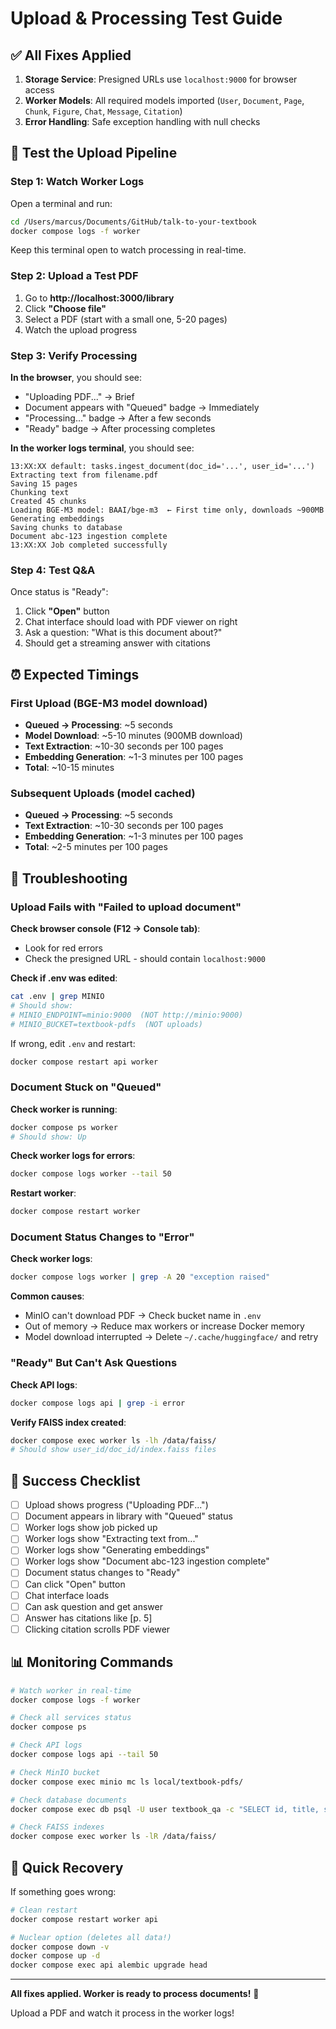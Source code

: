 # Upload & Processing Test Guide

## ✅ All Fixes Applied

1. **Storage Service**: Presigned URLs use `localhost:9000` for browser access
2. **Worker Models**: All required models imported (`User`, `Document`, `Page`, `Chunk`, `Figure`, `Chat`, `Message`, `Citation`)
3. **Error Handling**: Safe exception handling with null checks

## 🧪 Test the Upload Pipeline

### Step 1: Watch Worker Logs

Open a terminal and run:
```bash
cd /Users/marcus/Documents/GitHub/talk-to-your-textbook
docker compose logs -f worker
```

Keep this terminal open to watch processing in real-time.

### Step 2: Upload a Test PDF

1. Go to **http://localhost:3000/library**
2. Click **"Choose file"**
3. Select a PDF (start with a small one, 5-20 pages)
4. Watch the upload progress

### Step 3: Verify Processing

**In the browser**, you should see:
- "Uploading PDF..." → Brief
- Document appears with "Queued" badge → Immediately
- "Processing..." badge → After a few seconds
- "Ready" badge → After processing completes

**In the worker logs terminal**, you should see:
```
13:XX:XX default: tasks.ingest_document(doc_id='...', user_id='...')
Extracting text from filename.pdf
Saving 15 pages
Chunking text
Created 45 chunks
Loading BGE-M3 model: BAAI/bge-m3  ← First time only, downloads ~900MB
Generating embeddings
Saving chunks to database
Document abc-123 ingestion complete
13:XX:XX Job completed successfully
```

### Step 4: Test Q&A

Once status is "Ready":
1. Click **"Open"** button
2. Chat interface should load with PDF viewer on right
3. Ask a question: "What is this document about?"
4. Should get a streaming answer with citations

## ⏰ Expected Timings

### First Upload (BGE-M3 model download)
- **Queued → Processing**: ~5 seconds
- **Model Download**: ~5-10 minutes (900MB download)
- **Text Extraction**: ~10-30 seconds per 100 pages
- **Embedding Generation**: ~1-3 minutes per 100 pages
- **Total**: ~10-15 minutes

### Subsequent Uploads (model cached)
- **Queued → Processing**: ~5 seconds
- **Text Extraction**: ~10-30 seconds per 100 pages
- **Embedding Generation**: ~1-3 minutes per 100 pages
- **Total**: ~2-5 minutes per 100 pages

## 🐛 Troubleshooting

### Upload Fails with "Failed to upload document"

**Check browser console (F12 → Console tab)**:
- Look for red errors
- Check the presigned URL - should contain `localhost:9000`

**Check if .env was edited**:
```bash
cat .env | grep MINIO
# Should show:
# MINIO_ENDPOINT=minio:9000  (NOT http://minio:9000)
# MINIO_BUCKET=textbook-pdfs  (NOT uploads)
```

If wrong, edit `.env` and restart:
```bash
docker compose restart api worker
```

### Document Stuck on "Queued"

**Check worker is running**:
```bash
docker compose ps worker
# Should show: Up
```

**Check worker logs for errors**:
```bash
docker compose logs worker --tail 50
```

**Restart worker**:
```bash
docker compose restart worker
```

### Document Status Changes to "Error"

**Check worker logs**:
```bash
docker compose logs worker | grep -A 20 "exception raised"
```

**Common causes**:
- MinIO can't download PDF → Check bucket name in `.env`
- Out of memory → Reduce max workers or increase Docker memory
- Model download interrupted → Delete `~/.cache/huggingface/` and retry

### "Ready" But Can't Ask Questions

**Check API logs**:
```bash
docker compose logs api | grep -i error
```

**Verify FAISS index created**:
```bash
docker compose exec worker ls -lh /data/faiss/
# Should show user_id/doc_id/index.faiss files
```

## 🎯 Success Checklist

- [ ] Upload shows progress ("Uploading PDF...")
- [ ] Document appears in library with "Queued" status
- [ ] Worker logs show job picked up
- [ ] Worker logs show "Extracting text from..."
- [ ] Worker logs show "Generating embeddings"
- [ ] Worker logs show "Document abc-123 ingestion complete"
- [ ] Document status changes to "Ready"
- [ ] Can click "Open" button
- [ ] Chat interface loads
- [ ] Can ask question and get answer
- [ ] Answer has citations like [p. 5]
- [ ] Clicking citation scrolls PDF viewer

## 📊 Monitoring Commands

```bash
# Watch worker in real-time
docker compose logs -f worker

# Check all services status
docker compose ps

# Check API logs
docker compose logs api --tail 50

# Check MinIO bucket
docker compose exec minio mc ls local/textbook-pdfs/

# Check database documents
docker compose exec db psql -U user textbook_qa -c "SELECT id, title, status FROM documents;"

# Check FAISS indexes
docker compose exec worker ls -lR /data/faiss/
```

## 🚀 Quick Recovery

If something goes wrong:

```bash
# Clean restart
docker compose restart worker api

# Nuclear option (deletes all data!)
docker compose down -v
docker compose up -d
docker compose exec api alembic upgrade head
```

---

**All fixes applied. Worker is ready to process documents!** 🎉

Upload a PDF and watch it process in the worker logs!

